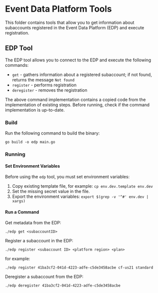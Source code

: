 # Event Data Platform Tools

This folder contains tools that allow you to get information about subaccounts registered in the Event Data Platform (EDP) and execute registration.

## EDP Tool

The EDP tool allows you to connect to the EDP and execute the following commands:
 - `get` - gathers information about a registered subaccount; if not found, returns the message `Not found`
 - `register` - performs registration 
 - `deregister` - removes the registration

The above command implementation contains a copied code from the implementation of existing steps. Before running, check if the command implementation is up-to-date.

### Build

Run the following command to build the binary:

```
go build -o edp main.go
```

### Running

#### Set Environment Variables

Before using the `edp` tool, you must set environment variables:

1. Copy existing template file, for example: 
`cp env.dev.template env.dev`
2. Set the missing secret value in the file.
3. Export the environment variables:
`export $(grep -v '^#' env.dev | xargs)`

#### Run a Command

Get metadata from the EDP:
```shell
./edp get <subaccountID>
```

Register a subaccount in the EDP:
```shell
./edp register <subaccount ID> <platform region> <plan>
```
for example:
```shell
./edp register 41ba3cf2-041d-4223-adfe-c5de3458acbe cf-us21 standard
```

Deregister a subaccount from the EDP:
```shell
./edp deregister 41ba3cf2-041d-4223-adfe-c5de3458acbe
```
